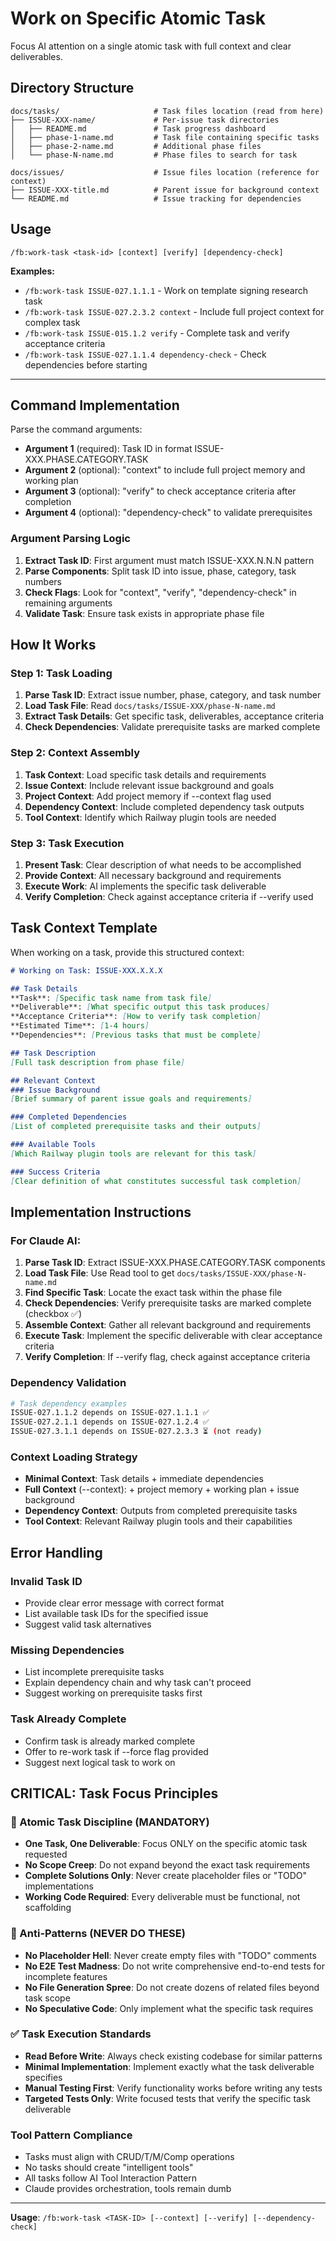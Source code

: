 # Work on Specific Atomic Task

Focus AI attention on a single atomic task with full context and clear deliverables.

## Directory Structure
```
docs/tasks/                     # Task files location (read from here)
├── ISSUE-XXX-name/             # Per-issue task directories
│   ├── README.md               # Task progress dashboard
│   ├── phase-1-name.md         # Task file containing specific tasks
│   ├── phase-2-name.md         # Additional phase files
│   └── phase-N-name.md         # Phase files to search for task

docs/issues/                    # Issue files location (reference for context)
├── ISSUE-XXX-title.md          # Parent issue for background context
└── README.md                   # Issue tracking for dependencies
```

## Usage
`/fb:work-task <task-id> [context] [verify] [dependency-check]`

**Examples:**
- `/fb:work-task ISSUE-027.1.1.1` - Work on template signing research task
- `/fb:work-task ISSUE-027.2.3.2 context` - Include full project context for complex task
- `/fb:work-task ISSUE-015.1.2 verify` - Complete task and verify acceptance criteria
- `/fb:work-task ISSUE-027.1.1.4 dependency-check` - Check dependencies before starting

---

## Command Implementation

Parse the command arguments:
- **Argument 1** (required): Task ID in format ISSUE-XXX.PHASE.CATEGORY.TASK
- **Argument 2** (optional): "context" to include full project memory and working plan
- **Argument 3** (optional): "verify" to check acceptance criteria after completion
- **Argument 4** (optional): "dependency-check" to validate prerequisites

### Argument Parsing Logic
1. **Extract Task ID**: First argument must match ISSUE-XXX.N.N.N pattern
2. **Parse Components**: Split task ID into issue, phase, category, task numbers
3. **Check Flags**: Look for "context", "verify", "dependency-check" in remaining arguments
4. **Validate Task**: Ensure task exists in appropriate phase file

## How It Works

### Step 1: Task Loading
1. **Parse Task ID**: Extract issue number, phase, category, and task number
2. **Load Task File**: Read `docs/tasks/ISSUE-XXX/phase-N-name.md`
3. **Extract Task Details**: Get specific task, deliverables, acceptance criteria
4. **Check Dependencies**: Validate prerequisite tasks are marked complete

### Step 2: Context Assembly
1. **Task Context**: Load specific task details and requirements
2. **Issue Context**: Include relevant issue background and goals
3. **Project Context**: Add project memory if --context flag used
4. **Dependency Context**: Include completed dependency task outputs
5. **Tool Context**: Identify which Railway plugin tools are needed

### Step 3: Task Execution
1. **Present Task**: Clear description of what needs to be accomplished
2. **Provide Context**: All necessary background and requirements
3. **Execute Work**: AI implements the specific task deliverable
4. **Verify Completion**: Check against acceptance criteria if --verify used

## Task Context Template

When working on a task, provide this structured context:

```markdown
# Working on Task: ISSUE-XXX.X.X.X

## Task Details
**Task**: [Specific task name from task file]
**Deliverable**: [What specific output this task produces]
**Acceptance Criteria**: [How to verify task completion]
**Estimated Time**: [1-4 hours]
**Dependencies**: [Previous tasks that must be complete]

## Task Description
[Full task description from phase file]

## Relevant Context
### Issue Background
[Brief summary of parent issue goals and requirements]

### Completed Dependencies
[List of completed prerequisite tasks and their outputs]

### Available Tools
[Which Railway plugin tools are relevant for this task]

### Success Criteria
[Clear definition of what constitutes successful task completion]
```

## Implementation Instructions

### For Claude AI:
1. **Parse Task ID**: Extract ISSUE-XXX.PHASE.CATEGORY.TASK components
2. **Load Task File**: Use Read tool to get `docs/tasks/ISSUE-XXX/phase-N-name.md`
3. **Find Specific Task**: Locate the exact task within the phase file
4. **Check Dependencies**: Verify prerequisite tasks are marked complete (checkbox ✅)
5. **Assemble Context**: Gather all relevant background and requirements
6. **Execute Task**: Implement the specific deliverable with clear acceptance criteria
7. **Verify Completion**: If --verify flag, check against acceptance criteria

### Dependency Validation
```bash
# Task dependency examples
ISSUE-027.1.1.2 depends on ISSUE-027.1.1.1 ✅
ISSUE-027.2.1.1 depends on ISSUE-027.1.2.4 ✅
ISSUE-027.3.1.1 depends on ISSUE-027.2.3.3 ⏳ (not ready)
```

### Context Loading Strategy
- **Minimal Context**: Task details + immediate dependencies
- **Full Context** (--context): + project memory + working plan + issue background
- **Dependency Context**: Outputs from completed prerequisite tasks
- **Tool Context**: Relevant Railway plugin tools and their capabilities

## Error Handling

### Invalid Task ID
- Provide clear error message with correct format
- List available task IDs for the specified issue
- Suggest valid task alternatives

### Missing Dependencies
- List incomplete prerequisite tasks
- Explain dependency chain and why task can't proceed
- Suggest working on prerequisite tasks first

### Task Already Complete
- Confirm task is already marked complete
- Offer to re-work task if --force flag provided
- Suggest next logical task to work on

## CRITICAL: Task Focus Principles

### 🎯 Atomic Task Discipline (MANDATORY)
- **One Task, One Deliverable**: Focus ONLY on the specific atomic task requested
- **No Scope Creep**: Do not expand beyond the exact task requirements
- **Complete Solutions Only**: Never create placeholder files or "TODO" implementations
- **Working Code Required**: Every deliverable must be functional, not scaffolding

### 🚫 Anti-Patterns (NEVER DO THESE)
- **No Placeholder Hell**: Never create empty files with "TODO" comments
- **No E2E Test Madness**: Do not write comprehensive end-to-end tests for incomplete features
- **No File Generation Spree**: Do not create dozens of related files beyond task scope
- **No Speculative Code**: Only implement what the specific task requires

### ✅ Task Execution Standards
- **Read Before Write**: Always check existing codebase for similar patterns
- **Minimal Implementation**: Implement exactly what the task deliverable specifies
- **Manual Testing First**: Verify functionality works before writing any tests
- **Targeted Tests Only**: Write focused tests that verify the specific task deliverable

### Tool Pattern Compliance
- Tasks must align with CRUD/T/M/Comp operations
- No tasks should create "intelligent tools"
- All tasks follow AI Tool Interaction Pattern
- Claude provides orchestration, tools remain dumb

---

**Usage**: `/fb:work-task <TASK-ID> [--context] [--verify] [--dependency-check]`